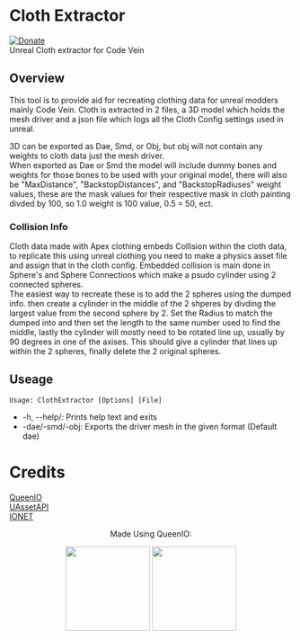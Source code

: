 # Cloth Extractor
[![Donate](https://img.shields.io/badge/Donate-PayPal-green.svg)](https://www.paypal.com/donate?hosted_button_id=7LVCJCM9LNQ2W)  
Unreal Cloth extractor for Code Vein

## Overview  
This tool is to provide aid for recreating clothing data for unreal modders mainly Code Vein.
Cloth is extracted in 2 files, a 3D model which holds the mesh driver and a json file which logs all the Cloth Config settings used in unreal.  

3D can be exported as Dae, Smd, or Obj, but obj will not contain any weights to cloth data just the mesh driver.  
When exported as Dae or Smd the model will include dummy bones and weights for those bones to be used with your original model, there will also be "MaxDistance", "BackstopDistances", and "BackstopRadiuses" weight values, these are the mask values for their respective mask in cloth painting divded by 100, so 1.0 weight is 100 value, 0.5 = 50, ect.

### Collision Info
Cloth data made with Apex clothing embeds Collision within the cloth data, to replicate this using unreal clothing you need to make a physics asset file and assign that in the cloth config. Embedded collision is main done in Sphere's and Sphere Connections which make a psudo cylinder using 2 connected spheres.  
The easiest way to recreate these is to add the 2 spheres using the dumped info. then create a cylinder in the middle of the 2 shperes by divding the largest value from the second sphere by 2. Set the Radius to match the dumped into and then set the length to the same number used to find the middle, lastly the cylinder will mostly need to be rotated line up, usually by 90 degrees in one of the axises. This should give a cylinder that lines up within the 2 spheres, finally delete the 2 original spheres.

## Useage
`Usage: ClothExtractor [Options] [File]`
-  -h, --help/: Prints help text and exits
-  -dae/-smd/-obj: Exports the driver mesh in the given format (Default dae)

# Credits
[QueenIO](https://github.com/VelouriasMoon/QueenIO)  
[UAssetAPI](https://github.com/atenfyr/UAssetAPI)  
[IONET](https://github.com/Ploaj/IONET)  

<p align="center">Made Using QueenIO:</p>
<p align="center">
    <img src="https://github.com/VelouriasMoon/QueenIO/blob/main/Images/LogoLight.png#gh-light-mode-only" width="150"/>
    <img src="https://github.com/VelouriasMoon/QueenIO/blob/main/Images/LogoDark.png#gh-dark-mode-only" width="150"/>
</p>
